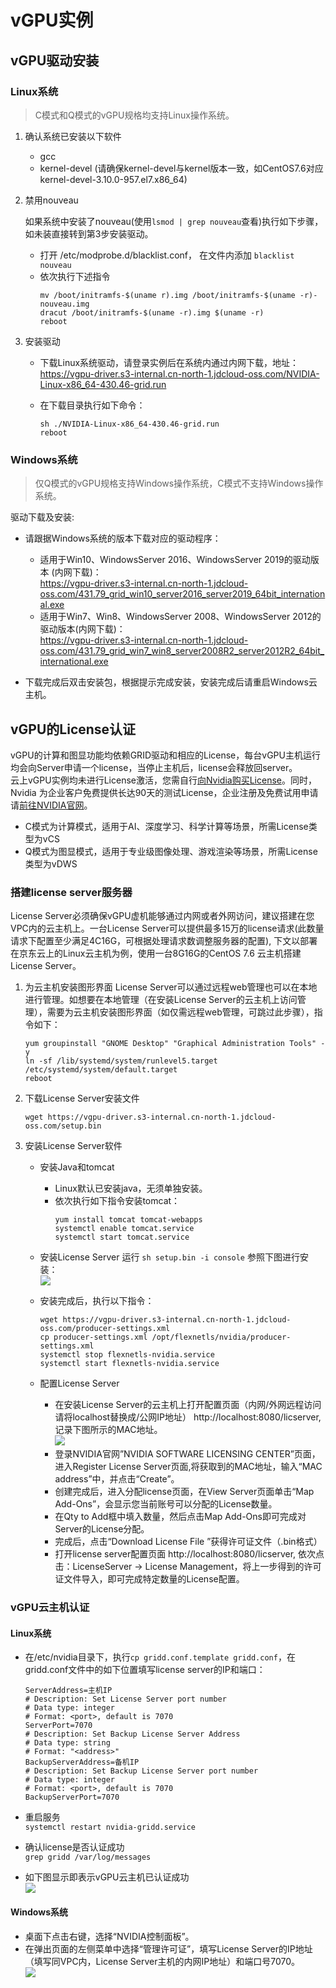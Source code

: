 # vGPU实例

## vGPU驱动安装

### Linux系统

> C模式和Q模式的vGPU规格均支持Linux操作系统。
    
1. 确认系统已安装以下软件<br>
	* gcc 
	* kernel-devel (请确保kernel-devel与kernel版本一致，如CentOS7.6对应kernel-devel-3.10.0-957.el7.x86_64)
2. 禁用nouveau
	
	如果系统中安装了nouveau(使用`lsmod | grep nouveau`查看)执行如下步骤，如未装直接转到第3步安装驱动。<br>
	* 打开 /etc/modprobe.d/blacklist.conf， 在文件内添加 `blacklist nouveau` <br>
	* 依次执行下述指令
		```Shell
		mv /boot/initramfs-$(uname r).img /boot/initramfs-$(uname -r)-nouveau.img
		dracut /boot/initramfs-$(uname -r).img $(uname -r)
		reboot
		```

3.  安装驱动
	* 下载Linux系统驱动，请登录实例后在系统内通过内网下载，地址：<br> https://vgpu-driver.s3-internal.cn-north-1.jdcloud-oss.com/NVIDIA-Linux-x86_64-430.46-grid.run
		
	* 在下载目录执行如下命令：
		```Shell
		sh ./NVIDIA-Linux-x86_64-430.46-grid.run
		reboot
		```

### Windows系统

> 仅Q模式的vGPU规格支持Windows操作系统，C模式不支持Windows操作系统。

驱动下载及安装:
* 请跟据Windows系统的版本下载对应的驱动程序：<br>
	* 适用于Win10、WindowsServer 2016、WindowsServer 2019的驱动版本 (内网下载)：<br>
	  https://vgpu-driver.s3-internal.cn-north-1.jdcloud-oss.com/431.79_grid_win10_server2016_server2019_64bit_international.exe <br>
	* 适用于Win7、Win8、WindowsServer 2008、WindowsServer 2012的驱动版本(内网下载)：<br>
	  https://vgpu-driver.s3-internal.cn-north-1.jdcloud-oss.com/431.79_grid_win7_win8_server2008R2_server2012R2_64bit_international.exe <br> 

* 下载完成后双击安装包，根据提示完成安装，安装完成后请重启Windows云主机。



## vGPU的License认证

vGPU的计算和图显功能均依赖GRID驱动和相应的License，每台vGPU主机运行均会向Server申请一个license，当停止主机后，license会释放回server。<br>
云上vGPU实例均未进行License激活，您需自行[向Nvidia购买License](https://www.nvidia.cn/data-center/buy-grid/)。同时，Nvidia 为企业客户免费提供长达90天的测试License，企业注册及免费试用申请请[前往NVIDIA官网](https://enterpriseproductregistration.nvidia.com/?LicType=EVAL&ProductFamily=vGPU)。<br>
* C模式为计算模式，适用于AI、深度学习、科学计算等场景，所需License类型为vCS<br>
* Q模式为图显模式，适用于专业级图像处理、游戏渲染等场景，所需License类型为vDWS<br>

### 搭建license server服务器  

License Server必须确保vGPU虚机能够通过内网或者外网访问，建议搭建在您VPC内的云主机上。一台License Server可以提供最多15万的license请求(此数量请求下配置至少满足4C16G，可根据处理请求数调整服务器的配置), 下文以部署在京东云上的Linux云主机为例，使用一台8G16G的CentOS 7.6 云主机搭建License Server。

1. 为云主机安装图形界面
	License Server可以通过远程web管理也可以在本地进行管理。如想要在本地管理（在安装License Server的云主机上访问管理），需要为云主机安装图形界面（如仅需远程web管理，可跳过此步骤），指令如下：            
	```Shell
	yum groupinstall "GNOME Desktop" "Graphical Administration Tools" -y
	ln -sf /lib/systemd/system/runlevel5.target /etc/systemd/system/default.target                
	reboot
	```

2. 下载License Server安装文件

	```Shell
	wget https://vgpu-driver.s3-internal.cn-north-1.jdcloud-oss.com/setup.bin
	```
3. 安装License Server软件
	* 安装Java和tomcat
		* Linux默认已安装java，无须单独安装。
		* 依次执行如下指令安装tomcat：  
			```Shell
			yum install tomcat tomcat-webapps
			systemctl enable tomcat.service
			systemctl start tomcat.service
			```

	* 安装License Server
		运行 ` sh setup.bin -i console `
		参照下图进行安装：<br>![](https://img1.jcloudcs.com/cn/image/vm/vgpu-licenseserver1.png)

	* 安装完成后，执行以下指令：

		```Shell
		wget https://vgpu-driver.s3-internal.cn-north-1.jdcloud-oss.com/producer-settings.xml
		cp producer-settings.xml /opt/flexnetls/nvidia/producer-settings.xml
		systemctl stop flexnetls-nvidia.service
		systemctl start flexnetls-nvidia.service
		```
	* 配置License Server
		* 在安装License Server的云主机上打开配置页面（内网/外网远程访问请将localhost替换成/公网IP地址） http://localhost:8080/licserver, 记录下图所示的MAC地址。<br>![](https://img1.jcloudcs.com/cn/image/vm/vgpu-licenseserver2.png)
		* 登录NVIDIA官网”NVIDIA SOFTWARE LICENSING CENTER”页面，进入Register License Server页面,将获取到的MAC地址，输入“MAC address”中，并点击“Create”。
		* 创建完成后，进入分配license页面，在View Server页面单击“Map Add-Ons”，会显示您当前账号可以分配的License数量。
		* 在Qty to Add框中填入数量，然后点击Map Add-Ons即可完成对Server的License分配。
		* 完成后，点击“Download License File ”获得许可证文件（.bin格式）
		* 打开license server配置页面 http://localhost:8080/licserver, 依次点击：LicenseServer -> License Management，将上一步得到的许可证文件导入，即可完成特定数量的License配置。

### vGPU云主机认证
#### Linux系统

* 在/etc/nvidia目录下，执行` cp gridd.conf.template gridd.conf `，在gridd.conf文件中的如下位置填写license server的IP和端口：

	```Shell
	ServerAddress=主机IP
	# Description: Set License Server port number
	# Data type: integer
	# Format: <port>, default is 7070
	ServerPort=7070
	# Description: Set Backup License Server Address
	# Data type: string
	# Format: "<address>"
	BackupServerAddress=备机IP
	# Description: Set Backup License Server port number
	# Data type: integer
	# Format: <port>, default is 7070
	BackupServerPort=7070
	```
* 重启服务<br>
` systemctl restart nvidia-gridd.service `

* 确认license是否认证成功<br>
`grep gridd /var/log/messages`

* 如下图显示即表示vGPU云主机已认证成功 <br>
![](https://img1.jcloudcs.com/cn/image/vm/vgpu-licenseserver3.png)

#### Windows系统
* 桌面下点击右键，选择“NVIDIA控制面板”。<br>
* 在弹出页面的左侧菜单中选择“管理许可证”，填写License Server的IP地址（填写同VPC内，License Server主机的内网IP地址）和端口号7070。<br>
![](https://img1.jcloudcs.com/cn/image/vm/vgpu-licenseserver4.png)

